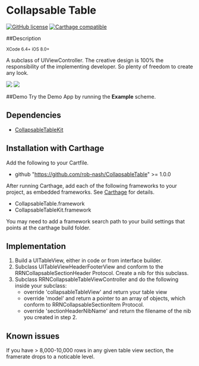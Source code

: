 Collapsable Table
=================
[![GitHub license](https://img.shields.io/github/license/mashape/apistatus.svg?style=plastic&label=Legal)](https://raw.githubusercontent.com/rob-nash/InfiniteScroll/master/Licence.md)
[![Carthage compatible](https://img.shields.io/badge/Carthage-Compatible-Greene.svg?style=plastic)](https://github.com/Carthage/Carthage)

##Description

<sup>XCode 6.4+ iOS 8.0+</sup>

A subclass of UIViewController. The creative design is 100% the responsibility of the implementing developer. So plenty of freedom to create any look.

![](http://i.imgur.com/jDq37Ip.gif?1)
![](http://i.imgur.com/77YQhPE.gif?1)

##Demo
Try the Demo App by running the **Example** scheme.

## Dependencies

* [CollapsableTableKit](https://github.com/rob-nash/CollapsableTableKit.git)

## Installation with Carthage
Add the following to your Cartfile.

* github "https://github.com/rob-nash/CollapsableTable" >= 1.0.0

After running Carthage, add each of the following frameworks to your project, as embedded frameworks. See [Carthage](https://github.com/Carthage/Carthage) for details.

* CollapsableTable.framework
* CollapsableTableKit.framework

You may need to add a framework search path to your build settings that points at the carthage build folder.

## Implementation
1. Build a UITableView, either in code or from interface builder.
2. Subclass UITableViewHeaderFooterView and conform to the RRNCollapsableSectionHeader Protocol. Create a nib for this subclass.
3. Subclass RRNCollapsableTableViewController and do the following inside your subclass:
	* override 'collapsableTableView' and return your table view
	* override 'model' and return a pointer to an array of objects, which conform to RRNCollapsableSectionItem Protocol.
	* override 'sectionHeaderNibName' and return the filename of the nib you created in step 2.

## Known issues
If you have > 8,000-10,000 rows in any given table view section, the framerate drops to a noticable level.
